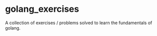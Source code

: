 # golang_exercises
A collection of exercises / problems solved to learn the fundamentals of golang. 
